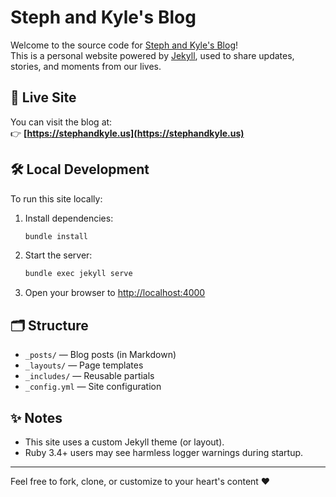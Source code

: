 # Steph and Kyle's Blog

Welcome to the source code for [Steph and Kyle's Blog](https://stephandkyle.us)!  
This is a personal website powered by [Jekyll](https://jekyllrb.com), used to share updates, stories, and moments from our lives.

## 📍 Live Site

You can visit the blog at:  
👉 **[https://stephandkyle.us](https://stephandkyle.us)**

## 🛠️ Local Development

To run this site locally:

1. Install dependencies:

   ```bash
   bundle install
   ```

2. Start the server:

   ```bash
   bundle exec jekyll serve
   ```

3. Open your browser to [http://localhost:4000](http://localhost:4000)

## 🗂️ Structure

- `_posts/` — Blog posts (in Markdown)
- `_layouts/` — Page templates
- `_includes/` — Reusable partials
- `_config.yml` — Site configuration

## ✨ Notes

- This site uses a custom Jekyll theme (or layout).
- Ruby 3.4+ users may see harmless logger warnings during startup.

---

Feel free to fork, clone, or customize to your heart's content ❤️
```